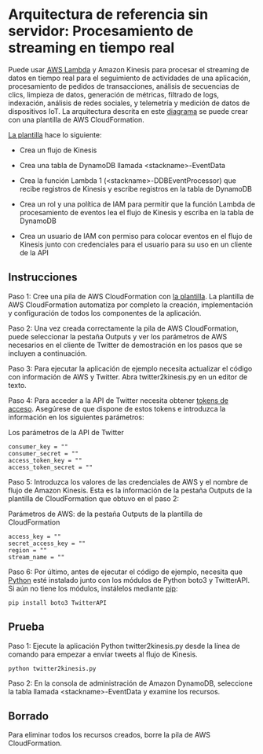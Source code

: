 
# Arquitectura de referencia sin servidor: Procesamiento de streaming en tiempo real

Puede usar [AWS Lambda](http://aws.amazon.com/lambda/) y Amazon Kinesis para procesar el streaming de datos en tiempo real para el seguimiento de actividades de una aplicación, procesamiento de pedidos de transacciones, análisis de secuencias de clics, limpieza de datos, generación de métricas, filtrado de logs, indexación, análisis de redes sociales, y telemetría y medición de datos de dispositivos IoT. La arquitectura descrita en este [diagrama](https://s3.amazonaws.com/awslambda-reference-architectures/stream-processing/lambda-refarch-streamprocessing.pdf) se puede crear con una plantilla de AWS CloudFormation.

[La plantilla](https://s3.amazonaws.com/awslambda-reference-architectures/stream-processing/lambda_stream_processing.template)
hace lo siguiente:

-   Crea un flujo de Kinesis

-   Crea una tabla de DynamoDB llamada &lt;stackname&gt;-EventData

-   Crea la función Lambda 1 (&lt;stackname&gt;-DDBEventProcessor)
    que recibe registros de Kinesis y escribe registros en la
    tabla de DynamoDB

-   Crea un rol y una política de IAM para permitir que la función Lambda de procesamiento
    de eventos lea el flujo de Kinesis y escriba en la tabla de DynamoDB

-   Crea un usuario de IAM con permiso para colocar eventos en el flujo de Kinesis
    junto con credenciales para el usuario para su uso en un cliente de la API

## Instrucciones

Paso 1: Cree una pila de AWS CloudFormation con [la
plantilla](https://s3.amazonaws.com/awslambda-reference-architectures/stream-processing/lambda-refarch-stream-processing.template). La plantilla de AWS CloudFormation automatiza por completo la creación, implementación y configuración de todos los componentes de la aplicación.

Paso 2: Una vez creada correctamente la pila de AWS CloudFormation, puede seleccionar la pestaña Outputs y ver los parámetros de AWS necesarios en el cliente de Twitter de demostración en los pasos que se incluyen a continuación.

Paso 3: Para ejecutar la aplicación de ejemplo necesita actualizar el código con información de AWS y Twitter. Abra twitter2kinesis.py en un editor de texto.

Paso 4: Para acceder a la API de Twitter necesita obtener [tokens de acceso](https://dev.twitter.com/oauth/overview/application-owner-access-tokens). Asegúrese de que dispone de estos tokens e introduzca la información en los siguientes parámetros:

Los parámetros de la API de Twitter
```
consumer_key = ""
consumer_secret = ""
access_token_key = ""
access_token_secret = ""
```

Paso 5: Introduzca los valores de las credenciales de AWS y el nombre de flujo de Amazon Kinesis. Esta es la información de la pestaña Outputs de la plantilla de CloudFormation que obtuvo en el paso 2:

Parámetros de AWS: de la pestaña Outputs de la plantilla de CloudFormation
```
access_key = ""
secret_access_key = ""
region = ""
stream_name = ""
```

Paso 6: Por último, antes de ejecutar el código de ejemplo, necesita que [Python](https://www.python.org/) esté instalado junto con los módulos de Python boto3 y TwitterAPI. Si aún no tiene los módulos, instálelos mediante [pip](http://pip.readthedocs.org/en/stable/installing/):

```
pip install boto3 TwitterAPI
```

## Prueba

Paso 1: Ejecute la aplicación Python twitter2kinesis.py desde la línea de comando para empezar a enviar tweets al flujo de Kinesis.

```
python twitter2kinesis.py
```

Paso 2: En la consola de administración de Amazon DynamoDB, seleccione la tabla llamada &lt;stackname&gt;-EventData y examine los recursos.

## Borrado

Para eliminar todos los recursos creados, borre la pila de AWS CloudFormation.
